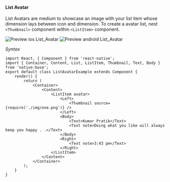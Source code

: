 #### List Avatar

List Avatars are medium to showcase an image with your list item whose dimension lays between icon and dimension. To create a avatar list, nest <code>&lt;Thumbnail></code> component within <code>&lt;ListItem></code> component.

![Preview ios List_Avatar](https://raw.githubusercontent.com/GeekyAnts/NativeBase-KitchenSink/0.5.13/Screenshots/iOS/list-avatar.png)
![Preview android List_Avatar](https://github.com/GeekyAnts/NativeBase-KitchenSink/raw/master/screenshots/android/thumbList.png)

*Syntax*

<pre class="line-numbers"><code class="language-jsx">import React, { Component } from 'react-native';
import { Container, Content, List, ListItem, Thumbnail, Text, Body } from 'native-base';
export default class ListAvatarExample extends Component {
    render() {
        return (
            &lt;Container>
                &lt;Content>
                    &lt;ListItem avatar>
                        &lt;Left>
                            &lt;Thumbnail source={require('./img/one.png')} />
                        &lt;/Left>
                        &lt;Body>
                            &lt;Text>Kumar Pratik&lt;/Text>
                            &lt;Text note>Doing what you like will always keep you happy . .&lt;/Text>
                        &lt;/Body>
                        &lt;Right>
                            &lt;Text note>3:43 pm&lt;/Text>
                        &lt;/Right>
                    &lt;/ListItem>
                &lt;/Content>
            &lt;/Container>
        );
    }
}
</code></pre><br />
